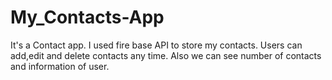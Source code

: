 # My_Contacts-App
It's a Contact app. I used fire base API to store my contacts. Users can add,edit and delete contacts any time. Also we can see number of contacts and information of user.
